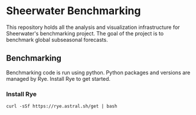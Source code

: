 # Sheerwater Benchmarking

This repository holds all the analysis and visualization infrastructure for Sheerwater's benchmarking
project. The goal of the project is to benchmark global subseasonal forecasts.


## Benchmarking

Benchmarking code is run using python. Python packages and versions are managed by Rye. Install
Rye to get started.

### Install Rye

```
curl -sSf https://rye.astral.sh/get | bash
```
